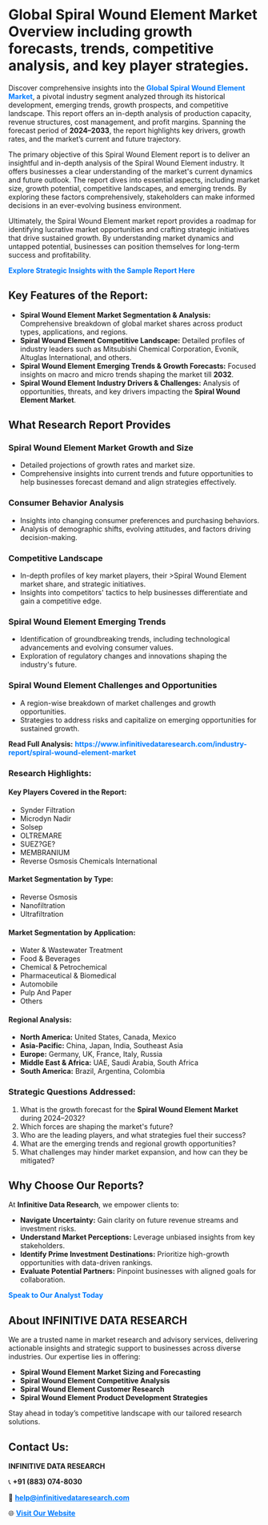 <h1>Global Spiral Wound Element Market Overview including growth forecasts, trends, competitive analysis, and key player strategies.</h1>
<p>
Discover comprehensive insights into the 
<a href="https://www.infinitivedataresearch.com/industry-report/spiral-wound-element-market" rel="dofollow" style="color: #007BFF; text-decoration: none;"><strong>Global Spiral Wound Element Market</strong></a>, a pivotal industry segment analyzed through its historical development, emerging trends, growth prospects, and competitive landscape. This report offers an in-depth analysis of production capacity, revenue structures, cost management, and profit margins. Spanning the forecast period of <strong>2024–2033</strong>, the report highlights key drivers, growth rates, and the market’s current and future trajectory.
</p>
<p>
The primary objective of this Spiral Wound Element report is to deliver an insightful and in-depth analysis of the Spiral Wound Element industry. It offers businesses a clear understanding of the market's current dynamics and future outlook. The report dives into essential aspects, including market size, growth potential, competitive landscapes, and emerging trends. By exploring these factors comprehensively, stakeholders can make informed decisions in an ever-evolving business environment.
</p>
<p>
Ultimately, the Spiral Wound Element market report provides a roadmap for identifying lucrative market opportunities and crafting strategic initiatives that drive sustained growth. By understanding market dynamics and untapped potential, businesses can position themselves for long-term success and profitability.
</p>
<p>
<a href="https://www.infinitivedataresearch.com/request-sample/reportId=105315" style="color: #007BFF; text-decoration: none;"><strong>Explore Strategic Insights with the Sample Report Here</strong></a>
</p>

<h2>Key Features of the Report:</h2>
<ul>
<li><strong>Spiral Wound Element Market Segmentation & Analysis:</strong> Comprehensive breakdown of global market shares across product types, applications, and regions.</li>
<li><strong>Spiral Wound Element Competitive Landscape:</strong> Detailed profiles of industry leaders such as Mitsubishi Chemical Corporation, Evonik, Altuglas International, and others.</li>
<li><strong>Spiral Wound Element Emerging Trends & Growth Forecasts:</strong> Focused insights on macro and micro trends shaping the market till <strong>2032</strong>.</li>
<li><strong>Spiral Wound Element Industry Drivers & Challenges:</strong> Analysis of opportunities, threats, and key drivers impacting the <strong>Spiral Wound Element Market</strong>.</li>
</ul>

<h2>What Research Report Provides</h2>
<h3>Spiral Wound Element Market Growth and Size</h3>
<ul>
<li>Detailed projections of growth rates and market size.</li>
<li>Comprehensive insights into current trends and future opportunities to help businesses forecast demand and align strategies effectively.</li>
</ul>

<h3>Consumer Behavior Analysis</h3>
<ul>
<li>Insights into changing consumer preferences and purchasing behaviors.</li>
<li>Analysis of demographic shifts, evolving attitudes, and factors driving decision-making.</li>
</ul>

<h3>Competitive Landscape</h3>
<ul>
<li>In-depth profiles of key market players, their >Spiral Wound Element market share, and strategic initiatives.</li>
<li>Insights into competitors' tactics to help businesses differentiate and gain a competitive edge.</li>
</ul>

<h3>Spiral Wound Element Emerging Trends</h3>
<ul>
<li>Identification of groundbreaking trends, including technological advancements and evolving consumer values.</li>
<li>Exploration of regulatory changes and innovations shaping the industry's future.</li>
</ul>

<h3>Spiral Wound Element Challenges and Opportunities</h3>
<ul>
<li>A region-wise breakdown of market challenges and growth opportunities.</li>
<li>Strategies to address risks and capitalize on emerging opportunities for sustained growth.</li>
</ul>
<p><strong>Read Full Analysis:</strong> <a href="https://www.infinitivedataresearch.com/industry-report/spiral-wound-element-market" rel="dofollow" style="color: #007BFF; text-decoration: none;"><strong>https://www.infinitivedataresearch.com/industry-report/spiral-wound-element-market</strong></a></p>
<h3>Research Highlights:</h3>
<h4>Key Players Covered in the Report:</h4>
<ul><li>Synder Filtration</li><li>Microdyn Nadir</li><li>Solsep</li><li>OLTREMARE</li><li>SUEZ?GE?</li><li>MEMBRANIUM</li><li>Reverse Osmosis Chemicals International</li></ul>
<h4>Market Segmentation by Type:</h4>
<ul><li>Reverse Osmosis</li><li>Nanofiltration</li><li>Ultrafiltration</li></ul>
<h4>Market Segmentation by Application:</h4>
<ul><li>Water &amp; Wastewater Treatment</li><li>Food &amp; Beverages</li><li>Chemical &amp; Petrochemical</li><li>Pharmaceutical &amp; Biomedical</li><li>Automobile</li><li>Pulp And Paper</li><li>Others</li></ul>

<h4>Regional Analysis:</h4>
<ul>
<li><strong>North America:</strong> United States, Canada, Mexico</li>
<li><strong>Asia-Pacific:</strong> China, Japan, India, Southeast Asia</li>
<li><strong>Europe:</strong> Germany, UK, France, Italy, Russia</li>
<li><strong>Middle East & Africa:</strong> UAE, Saudi Arabia, South Africa</li>
<li><strong>South America:</strong> Brazil, Argentina, Colombia</li>
</ul>

<h3>Strategic Questions Addressed:</h3>
<ol>
<li>What is the growth forecast for the <strong>Spiral Wound Element Market</strong> during 2024–2032?</li>
<li>Which forces are shaping the market's future?</li>
<li>Who are the leading players, and what strategies fuel their success?</li>
<li>What are the emerging trends and regional growth opportunities?</li>
<li>What challenges may hinder market expansion, and how can they be mitigated?</li>
</ol>

<h2>Why Choose Our Reports?</h2>
<p>At <strong>Infinitive Data Research</strong>, we empower clients to:</p>
<ul>
<li><strong>Navigate Uncertainty:</strong> Gain clarity on future revenue streams and investment risks.</li>
<li><strong>Understand Market Perceptions:</strong> Leverage unbiased insights from key stakeholders.</li>
<li><strong>Identify Prime Investment Destinations:</strong> Prioritize high-growth opportunities with data-driven rankings.</li>
<li><strong>Evaluate Potential Partners:</strong> Pinpoint businesses with aligned goals for collaboration.</li>
</ul>
<p><a href="https://www.infinitivedataresearch.com/industry-report/spiral-wound-element-market" rel="dofollow" style="color: #007BFF; text-decoration: none;"><strong>Speak to Our Analyst Today</strong></a></p>

<h2>About INFINITIVE DATA RESEARCH</h2>
<p>We are a trusted name in market research and advisory services, delivering actionable insights and strategic support to businesses across diverse industries. Our expertise lies in offering:</p>
<ul>
<li><strong>Spiral Wound Element Market Sizing and Forecasting</strong></li>
<li><strong>Spiral Wound Element Competitive Analysis</strong></li>
<li><strong>Spiral Wound Element Customer Research</strong></li>
<li><strong>Spiral Wound Element Product Development Strategies</strong></li>
</ul>
<p>Stay ahead in today’s competitive landscape with our tailored research solutions.</p>

<h2>Contact Us:</h2>
<p><strong>INFINITIVE DATA RESEARCH</strong></p>
<p>📞 <strong>+91 (883) 074-8030</strong></p>
<p>📧 <strong><a href="mailto:help@infinitivedataresearch.com" style="color: #007BFF;">help@infinitivedataresearch.com</a></strong></p>
<p>🌐 <strong><a href="https://www.infinitivedataresearch.com" rel="dofollow" style="color: #007BFF;">Visit Our Website</a></strong></p>